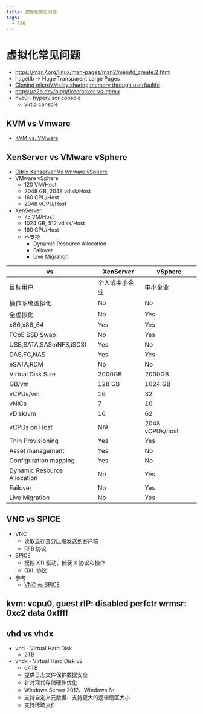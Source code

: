 ```yaml
---
title: 虚拟化常见问题
tags:
  - FAQ
---
```


# 虚拟化常见问题

- https://man7.org/linux/man-pages/man2/memfd_create.2.html
- hugetlb -> Huge Transparent Large Pages
- [Cloning microVMs by sharing memory through userfaultfd](https://codesandbox.io/blog/cloning-microvms-using-userfaultfd)
- https://e2b.dev/blog/firecracker-vs-qemu
- hvc0 - hypervisor console
  - virtio console

## KVM vs Vmware

- [KVM vs. VMware](https://www.redhat.com/en/topics/virtualization/kvm-vs-vmware-comparison)

## XenServer vs VMware vSphere

- [Citrix Xenserver Vs Vmware vSphere](https://www.simplilearn.com/citrix-xenserver-vs-vmware-vsphere-rar338-article)
- VMware vSphere
  - 120 VM/Host
  - 2048 GB, 2048 vdisk/Host
  - 160 CPU/Host
  - 2048 vCPU/Host
- XenServer
  - 75 VM/Host
  - 1024 GB, 512 vdisk/Host
  - 160 CPU/Host
  - 不支持
    - Dynamic Resource Allocation
    - Failover
    - Live Migration

| vs.                         | XenServer      | vSphere         |
| --------------------------- | -------------- | --------------- |
| 目标用户                    | 个人或中小企业 | 中小企业        |
| 操作系统虚拟化              | No             | No              |
| 全虚拟化                    | No             | Yes             |
| x86,x86_64                  | Yes            | Yes             |
| FCoE SSD Swap               | No             | Yes             |
| USB,SATA,SASmNFS,iSCSI      | Yes            | No              |
| DAS,FC,NAS                  | Yes            | Yes             |
| eSATA,RDM                   | No             | No              |
| Virtual Disk Size           | 2000GB         | 2000GB          |
| GB/vm                       | 128 GB         | 1024 GB         |
| vCPUs/vm                    | 16             | 32              |
| vNICs                       | 7              | 10              |
| vDisk/vm                    | 16             | 62              |
| vCPUs on Host               | N/A            | 2048 vCPUs/host |
| Thin Provisioning           | Yes            | Yes             |
| Asset management            | Yes            | No              |
| Configuration mapping       | Yes            | No              |
| Dynamic Resource Allocation | No             | Yes             |
| Failover                    | No             | Yes             |
| Live Migration              | No             | Yes             |

## VNC vs SPICE

- VNC
  - 读取显存查分压缩发送到客户端
  - RFB 协议
- SPICE
  - 模拟 X11 驱动，捕获 X 协议和操作
  - QXL 协议
- 参考
  - [VNC vs SPICE](http://zee-nix.blogspot.com/2011/06/welcome-to-virtual-world.html)

## kvm: vcpu0, guest rIP: disabled perfctr wrmsr: 0xc2 data 0xffff

## vhd vs vhdx

- vhd - Virtual Hard Disk
  - 2TB
- vhdx - Virtual Hard Disk v2
  - 64TB
  - 提供日志文件保护数据安全
  - 针对现代存储硬件优化
  - Windows Server 2012、Windows 8+
  - 支持自定义元数据、支持更大的逻辑扇区大小
  - 支持稀疏文件
